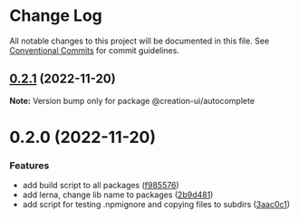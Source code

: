 # Change Log

All notable changes to this project will be documented in this file.
See [Conventional Commits](https://conventionalcommits.org) for commit guidelines.

## [0.2.1](https://github.com/pawelkrystkiewicz/creation-ui/compare/v0.2.0...v0.2.1) (2022-11-20)

**Note:** Version bump only for package @creation-ui/autocomplete





# 0.2.0 (2022-11-20)


### Features

* add build script to all packages ([f985576](https://github.com/pawelkrystkiewicz/creation-ui/commit/f98557605da530cdd67a02566ea05a231dce77ea))
* add lerna, change lib name to packages ([2b9d481](https://github.com/pawelkrystkiewicz/creation-ui/commit/2b9d481578e91854efffe2811e2600fce4ec8ed9))
* add script for testing .npmignore and copying files to subdirs ([3aac0c1](https://github.com/pawelkrystkiewicz/creation-ui/commit/3aac0c18dd8e1dd137a135c7265b2fc047f671ee))
